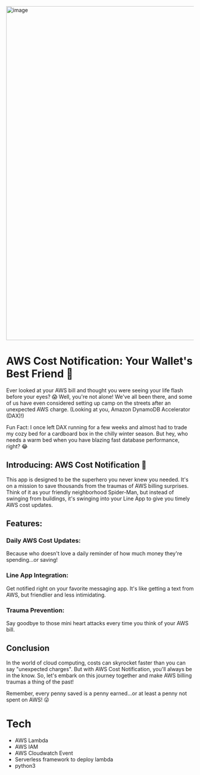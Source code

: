 

<img width="895" alt="image" src="https://github.com/yutounun/line-aws-notification/assets/96335290/76ae4842-1d01-457a-9b68-d3544dce8051">


# AWS Cost Notification: Your Wallet's Best Friend 🤑
Ever looked at your AWS bill and thought you were seeing your life flash before your eyes? 😱 Well, you're not alone! We've all been there, and some of us have even considered setting up camp on the streets after an unexpected AWS charge. (Looking at you, Amazon DynamoDB Accelerator (DAX)!)

Fun Fact: I once left DAX running for a few weeks and almost had to trade my cozy bed for a cardboard box in the chilly winter season. But hey, who needs a warm bed when you have blazing fast database performance, right? 😂

## Introducing: AWS Cost Notification 🎉
This app is designed to be the superhero you never knew you needed. It's on a mission to save thousands from the traumas of AWS billing surprises. Think of it as your friendly neighborhood Spider-Man, but instead of swinging from buildings, it's swinging into your Line App to give you timely AWS cost updates.

## Features:
### Daily AWS Cost Updates: 
Because who doesn't love a daily reminder of how much money they're spending...or saving!

### Line App Integration: 
Get notified right on your favorite messaging app. It's like getting a text from AWS, but friendlier and less intimidating.


### Trauma Prevention: 
Say goodbye to those mini heart attacks every time you think of your AWS bill.

## Conclusion
In the world of cloud computing, costs can skyrocket faster than you can say "unexpected charges". But with AWS Cost Notification, you'll always be in the know. So, let's embark on this journey together and make AWS billing traumas a thing of the past!

Remember, every penny saved is a penny earned...or at least a penny not spent on AWS! 😜

# Tech

- AWS Lambda
- AWS IAM
- AWS Cloudwatch Event
- Serverless framework to deploy lambda
- python3
